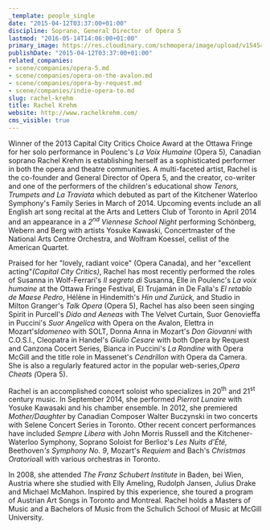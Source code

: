 ```yaml
---
_template: people_single
date: "2015-04-12T03:37:00+01:00"
discipline: Soprano, General Director of Opera 5
lastmod: "2016-05-14T14:06:00+01:00"
primary_image: https://res.cloudinary.com/schmopera/image/upload/v1545409169/media/webhook-uploads/1463230990521/2016-05-15---Rachel-Krehm-headshot.jpg.jpg
publishDate: "2015-04-12T03:37:00+01:00"
related_companies:
- scene/companies/opera-5.md
- scene/companies/opera-on-the-avalon.md
- scene/companies/opera-by-request.md
- scene/companies/indie-opera-to.md
slug: rachel-krehm
title: Rachel Krehm
website: http://www.rachelkrehm.com/
cms_visible: true
---
```


<p>
	Winner of the 2013 Capital City Critics Choice Award at the Ottawa Fringe for her solo performance in Poulenc's <i>La Voix Humaine</i> (Opera 5)<i>, </i>Canadian soprano Rachel Krehm is establishing herself as a sophisticated performer in both the opera and theatre communities. A multi-faceted artist, Rachel is the co-founder and General Director of Opera 5, and the creator, co-writer and one of the performers of the children's educational show <i>Tenors, Trumpets and La Traviata</i> which debuted as part of the Kitchener Waterloo Symphony's Family Series in March of 2014. Upcoming events include an all English art song recital at the Arts and Letters Club of Toronto in April 2014 and an appearance in a <i>2<sup data-redactor-tag="sup">nd</sup> Viennese School Night </i>performing Schönberg, Webern and Berg with artists Yosuke Kawaski, Concertmaster of the National Arts Centre Orchestra, and Wolfram Koessel, cellist of the American Quartet.
</p>
<p>
	Praised for her "lovely, radiant voice" (Opera Canada), and her "excellent acting"<i>(Capital City Critics)</i>, Rachel has most recently performed the roles of Susanna in Wolf-Ferrari's <i>Il segreto di </i>Susanna, Elle in Poulenc's <i>La voix humaine </i>at the Ottawa Fringe Festival<i>, </i>El Trujamán in De Falla's <i>El retablo de Maese Pedro</i>, Hélène in Hindemith's <i>Hin und Zurück, </i>and Studio in Milton Granger's <i>Talk Opera</i> (Opera 5), Rachel has also been seen singing Spirit in<i> </i>Purcell's <i>Dido and Aeneas </i>with The Velvet Curtain, Suor Genovieffa in Puccini's <i>Suor Angelica </i>with Opera on the Avalon, Elettra in Mozart's<i>Idomeneo </i>with SOLT, Donna Anna in Mozart's <i>Don Giovanni </i>with C.O.S.I., Cleopatra in Handel's <i>Giulio Cesare </i>with both Opera by Request and Canzona Cocert Series, Bianca in Puccini's <i>La Rondine </i>with Opera McGill and the title role in Massenet's <i>Cendrillon </i>with Opera da Camera. She is also a regularly featured actor in the popular web-series,<i>Opera Cheats (</i>Opera 5).
</p>
<p>
	Rachel is an accomplished concert soloist who specializes in 20<sup>th</sup> and 21<sup>st</sup> century music. In September 2014, she performed <i>Pierrot Lunaire</i> with Yosuke Kawasaki and his chamber ensemble. In 2012, she premiered <i>Mother/Daughter </i>by Canadian Composer Walter Buczynski in two concerts with Selene Concert Series in Toronto. Other recent concert performances have included <i>Sempre Libera</i> with John Morris Russell and the Kitchener-Waterloo Symphony, Soprano Soloist for Berlioz's <i>Les Nuits d'Été, </i>Beethoven<i>'s Symphony No. 9</i>, Mozart's<i> Requiem</i> and Bach's <i>Christmas Oratorio</i>all with various orchestras in Toronto.
</p>
<p>
	In 2008, she attended <i>The Franz Schubert Institute </i>in Baden, bei Wien, Austria where she studied with Elly Ameling, Rudolph Jansen, Julius Drake and Michael McMahon. Inspired by this experience, she toured a program of Austrian Art Songs in Toronto and Montreal. Rachel holds a Masters of Music and a Bachelors of Music from the Schulich School of Music at McGill University.
</p>
